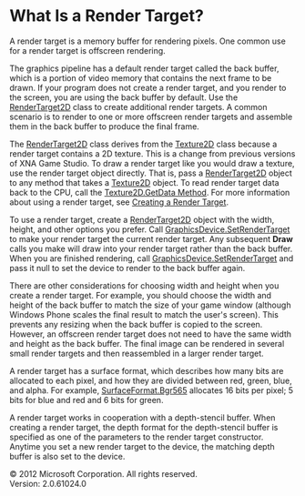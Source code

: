 ﻿

# What Is a Render Target?

A render target is a memory buffer for rendering pixels. One common use for a render target is offscreen rendering.

The graphics pipeline has a default render target called the back buffer, which is a portion of video memory that contains the next frame to be drawn. If your program does not create a render target, and you render to the screen, you are using the back buffer by default. Use the [RenderTarget2D](T_Microsoft_Xna_Framework_Graphics_RenderTarget2D.md) class to create additional render targets. A common scenario is to render to one or more offscreen render targets and assemble them in the back buffer to produce the final frame.

The [RenderTarget2D](T_Microsoft_Xna_Framework_Graphics_RenderTarget2D.md) class derives from the [Texture2D](T_Microsoft_Xna_Framework_Graphics_Texture2D.md) class because a render target contains a 2D texture. This is a change from previous versions of XNA Game Studio. To draw a render target like you would draw a texture, use the render target object directly. That is, pass a [RenderTarget2D](T_Microsoft_Xna_Framework_Graphics_RenderTarget2D.md) object to any method that takes a [Texture2D](T_Microsoft_Xna_Framework_Graphics_Texture2D.md) object. To read render target data back to the CPU, call the [Texture2D.GetData Method](O_M_Microsoft_Xna_Framework_Graphics_Texture2D_GetData.md). For more information about using a render target, see [Creating a Render Target](RenderTarget1.md).

To use a render target, create a [RenderTarget2D](T_Microsoft_Xna_Framework_Graphics_RenderTarget2D.md) object with the width, height, and other options you prefer. Call [GraphicsDevice.SetRenderTarget](O_M_Microsoft_Xna_Framework_Graphics_GraphicsDevice_SetRenderTarget.md) to make your render target the current render target. Any subsequent **Draw** calls you make will draw into your render target rather than the back buffer. When you are finished rendering, call [GraphicsDevice.SetRenderTarget](O_M_Microsoft_Xna_Framework_Graphics_GraphicsDevice_SetRenderTarget.md) and pass it null to set the device to render to the back buffer again.

There are other considerations for choosing width and height when you create a render target. For example, you should choose the width and height of the back buffer to match the size of your game window (although Windows Phone scales the final result to match the user's screen). This prevents any resizing when the back buffer is copied to the screen. However, an offscreen render target does not need to have the same width and height as the back buffer. The final image can be rendered in several small render targets and then reassembled in a larger render target.

A render target has a surface format, which describes how many bits are allocated to each pixel, and how they are divided between red, green, blue, and alpha. For example, [SurfaceFormat.Bgr565](T.md#SurfaceFormat_Microsoft_Xna_Framework_Graphics_SurfaceFormat.Bgr565) allocates 16 bits per pixel; 5 bits for blue and red and 6 bits for green.

A render target works in cooperation with a depth-stencil buffer. When creating a render target, the depth format for the depth-stencil buffer is specified as one of the parameters to the render target constructor. Anytime you set a new render target to the device, the matching depth buffer is also set to the device.

© 2012 Microsoft Corporation. All rights reserved.  
Version: 2.0.61024.0